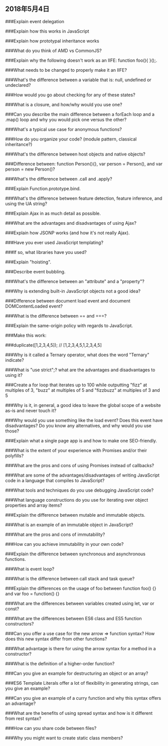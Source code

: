 ## 2018年5月4日

###Explain event delegation

###Explain how this works in JavaScript

###Explain how prototypal inheritance works

###What do you think of AMD vs CommonJS?

###Explain why the following doesn't work as an IIFE: function foo(){ }();.

###What needs to be changed to properly make it an IIFE?

###What's the difference between a variable that is: null, undefined or undeclared?

###How would you go about checking for any of these states?

###What is a closure, and how/why would you use one?

###Can you describe the main difference between a forEach loop and a .map() loop and why you would pick one versus the other?

###What's a typical use case for anonymous functions?

###How do you organize your code? (module pattern, classical inheritance?)

###What's the difference between host objects and native objects?

###Difference between: function Person(){}, var person = Person(), and var person = new Person()?

###What's the difference between .call and .apply?

###Explain Function.prototype.bind.

###What's the difference between feature detection, feature inference, and using the UA string?

###Explain Ajax in as much detail as possible.

###What are the advantages and disadvantages of using Ajax?

###Explain how JSONP works (and how it's not really Ajax).

###Have you ever used JavaScript templating?

###If so, what libraries have you used?

###Explain "hoisting".

###Describe event bubbling.

###What's the difference between an "attribute" and a "property"?

###Why is extending built-in JavaScript objects not a good idea?

###Difference between document load event and document DOMContentLoaded event?

###What is the difference between == and ===?

###Explain the same-origin policy with regards to JavaScript.

###Make this work:

###duplicate([1,2,3,4,5]); // [1,2,3,4,5,1,2,3,4,5]

###Why is it called a Ternary operator, what does the word "Ternary" indicate?

###What is "use strict";? what are the advantages and disadvantages to using it?

###Create a for loop that iterates up to 100 while outputting "fizz" at multiples of 3, "buzz" at multiples of 5 and "fizzbuzz" at multiples of 3 and 5

###Why is it, in general, a good idea to leave the global scope of a website as-is and never touch it?

###Why would you use something like the load event? Does this event have disadvantages? Do you know any alternatives, and why would you use those?

###Explain what a single page app is and how to make one SEO-friendly.

###What is the extent of your experience with Promises and/or their polyfills?

###What are the pros and cons of using Promises instead of callbacks?

###What are some of the advantages/disadvantages of writing JavaScript code in a language that compiles to JavaScript?

###What tools and techniques do you use debugging JavaScript code?

###What language constructions do you use for iterating over object properties and array items?

###Explain the difference between mutable and immutable objects.

###What is an example of an immutable object in JavaScript?

###What are the pros and cons of immutability?

###How can you achieve immutability in your own code?

###Explain the difference between synchronous and asynchronous functions.

###What is event loop?

###What is the difference between call stack and task queue?

###Explain the differences on the usage of foo between function foo() {} and var foo = function() {}

###What are the differences between variables created using let, var or const?

###What are the differences between ES6 class and ES5 function constructors?

###Can you offer a use case for the new arrow => function syntax? How does this new syntax differ from other functions?

###What advantage is there for using the arrow syntax for a method in a constructor?

###What is the definition of a higher-order function?

###Can you give an example for destructuring an object or an array?

###ES6 Template Literals offer a lot of flexibility in generating strings, can you give an example?

###Can you give an example of a curry function and why this syntax offers an advantage?

###What are the benefits of using spread syntax and how is it different from rest syntax?

###How can you share code between files?

###Why you might want to create static class members?